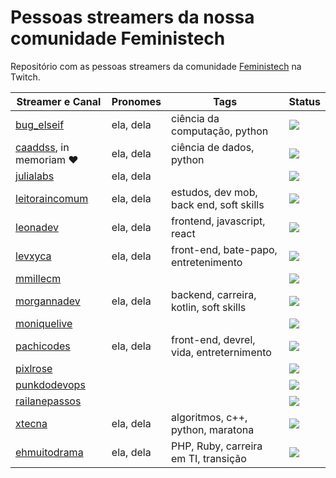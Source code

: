 # Pessoas streamers da nossa comunidade Feministech
Repositório com as pessoas streamers da comunidade [Feministech](https://www.twitch.tv/team/livecodergirls) na Twitch.

Streamer e Canal                                                 | Pronomes     | Tags              | Status
---------------------------------------------------------------- | ------------ | ----------------  | ---------------
[bug_elseif](https://www.twitch.tv/bug_elseif)                   | ela, dela    | ciência da computação, python   | ![](https://img.shields.io/twitch/status/bug_elseif?color=%238502BB&label=bug_elseif&style=flat-square)
[caaddss](https://www.twitch.tv/caaddss), in memoriam :heart:    | ela, dela    | ciência de dados, python | ![](https://img.shields.io/twitch/status/caaddss?color=%238502BB&label=caaddss&style=flat-square)
[julialabs](https://www.twitch.tv/julialabs)                     |  ela, dela   |                   | ![](https://img.shields.io/twitch/status/julialabs?color=%238502BB&label=julialabs&style=flat-square)
[leitoraincomum](https://www.twitch.tv/leitoraincomum)           |  ela, dela   | estudos, dev mob, back end, soft skills | ![](https://img.shields.io/twitch/status/leitoraincomum?color=%238502BB&label=leitoraincomum&style=flat-square)
[leonadev](https://www.twitch.tv/leonadev)                       |  ela, dela   | frontend, javascript, react          | ![](https://img.shields.io/twitch/status/leonadev?color=%238502BB&label=leonadev&style=flat-square)
[levxyca](https://www.twitch.tv/levxyca)                         |  ela, dela   | front-end, bate-papo, entretenimento | ![](https://img.shields.io/twitch/status/levxyca?color=%238502BB&label=levxyca&style=flat-square)
[mmillecm](https://www.twitch.tv/mmillecm)                       |              |                     | ![](https://img.shields.io/twitch/status/mmillecm?color=%238502BB&label=mmillecm&style=flat-square)
[morgannadev](https://www.twitch.tv/morgannadev)                 | ela, dela    | backend, carreira, kotlin, soft skills | ![](https://img.shields.io/twitch/status/morgannadev?color=%238502BB&label=morgannadev&style=flat-square)
[moniquelive](https://www.twitch.tv/moniquelive)                 |              |                    | ![](https://img.shields.io/twitch/status/moniquelive?color=%238502BB&label=moniquelive&style=flat-square)
[pachicodes](https://www.twitch.tv/pachicodes)                   | ela, dela    | front-end, devrel, vida, entreternimento | ![](https://img.shields.io/twitch/status/pachicodes?color=%238502BB&label=pachicodes&style=flat-square)
[pixlrose](https://www.twitch.tv/pixlrose)                       |              |                    | ![](https://img.shields.io/twitch/status/pixlrose?color=%238502BB&label=pixlrose&style=flat-square)
[punkdodevops](https://www.twitch.tv/punkdodevops)               |              |                    | ![](https://img.shields.io/twitch/status/punkdodevops?color=%238502BB&label=punkdodevops&style=flat-square)
[railanepassos](https://www.twitch.tv/railanepassos)             |              |                    | ![](https://img.shields.io/twitch/status/railanepassos?color=%238502BB&label=railanepassos&style=flat-square)
[xtecna](https://www.twitch.tv/xtecna)                           | ela, dela    | algoritmos, c++, python, maratona |![](https://img.shields.io/twitch/status/xtecna?color=%238502BB&label=xtecna&style=flat-square)
[ehmuitodrama](https://www.twitch.tv/ehmuitodrama)               | ela, dela    | PHP, Ruby, carreira em TI, transição |![](https://img.shields.io/twitch/status/ehmuitodrama?color=%238502BB&label=ehmuitodrama&style=flat-square)

